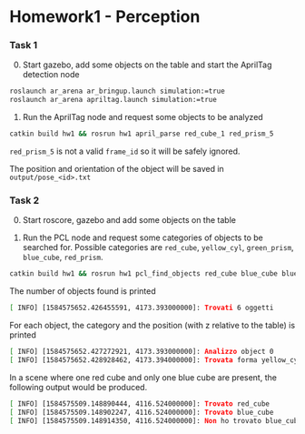 # Homework1 - Perception	

### Task 1	

0) Start gazebo, add some objects on the table and start the AprilTag detection node

```bash
roslaunch ar_arena ar_bringup.launch simulation:=true
roslaunch ar_arena apriltag.launch simulation:=true
```

1) Run the AprilTag node and request some objects to be analyzed

```bash
catkin build hw1 && rosrun hw1 april_parse red_cube_1 red_prism_5
```

`red_prism_5` is not a valid `frame_id` so it will be safely ignored.

The position and orientation of the object will be saved in `output/pose_<id>.txt`

### Task 2

0) Start roscore, gazebo and add some objects on the table

1) Run the PCL node and request some categories of objects to be searched for. Possible categories are `red_cube`, `yellow_cyl`, `green_prism`, `blue_cube`, `red_prism`.

```bash
catkin build hw1 && rosrun hw1 pcl_find_objects red_cube blue_cube blue_cube
```

The number of objects found is printed

```bash
[ INFO] [1584575652.426455591, 4173.393000000]: Trovati 6 oggetti
```

For each object, the category and the position (with z relative to the table) is printed

```bash
[ INFO] [1584575652.427272921, 4173.393000000]: Analizzo object 0
[ INFO] [1584575652.428928462, 4173.394000000]: Trovata forma yellow_cyl, pose: -0.332989 -0.144777 0.084070
```

In a scene where one red cube and only one blue cube are present, the following output would be produced.

```bash
[ INFO] [1584575509.148890444, 4116.524000000]: Trovato red_cube
[ INFO] [1584575509.148902247, 4116.524000000]: Trovato blue_cube
[ INFO] [1584575509.148914350, 4116.524000000]: Non ho trovato blue_cube
```
